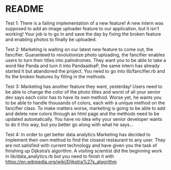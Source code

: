 # README

Test 1: There is a failing implementation of a new feature! A new intern was supposed to add an image uploader feature to our application, but it isn’t working! Your job is to go in and save the day by fixing the broken feature and enabling photos to finally be uploaded. 

Test 2: Marketing is waiting on our latest new feature to come out, the fancifier. Guaranteed to revolutionize photo uploading, the fancifier enables users to turn their titles into palindromes. They want you to be able to take a word like Panda and turn it into PandaadnaP, the same intern has already started it but abandoned the project. You need to go into lib/fancifier.rb and fix the broken features by filling in the methods. 

Test 3: Marketing has another feature they want, yesterday! Users need to be able to change the color of the photo titles and worst of all your senior dev says each color has to have its own method. Worse yet, he wants you to be able to handle thousands of colors, each with a unique method on the fancifier class. To make matters worse, marketing is going to be able to add and delete new colors through an html page and the methods need to be updated automatically. You have no idea why your senior developer wants to do it this way, but you better go along with what he says...

Test 4: In order to get better data analytics Marketing has decided to implement their own method to find the closest restaurant to any user. They are not satisfied with current technology and have given you the task of finishing up Dijkstra’s algorithm. A visiting scientist did the beginning work in lib/data_analytics.rb but you need to finish it with https://en.wikipedia.org/wiki/Dijkstra%27s_algorithm
